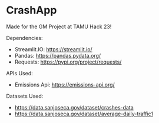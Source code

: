 # CrashApp
Made for the GM Project at TAMU Hack 23!

Dependencies:
- Streamlit.IO: https://streamlit.io/
- Pandas: https://pandas.pydata.org/
- Requests: https://pypi.org/project/requests/

APIs Used:
- Emissions Api: https://emissions-api.org/

Datasets Used:
- https://data.sanjoseca.gov/dataset/crashes-data
- https://data.sanjoseca.gov/dataset/average-daily-traffic1